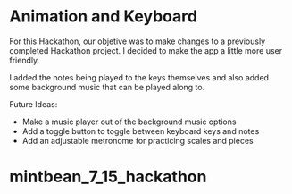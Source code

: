 # Animation and Keyboard

For this Hackathon, our objetive was to make changes to a previously completed Hackathon project.  I decided to make the app a little more user friendly.

I added the notes being played to the keys themselves and also added some background music that can be played along to.  

Future Ideas:

- Make a music player out of the background music options
- Add a toggle button to toggle between keyboard keys and notes
- Add an adjustable metronome for practicing scales and pieces

# mintbean_7_15_hackathon
